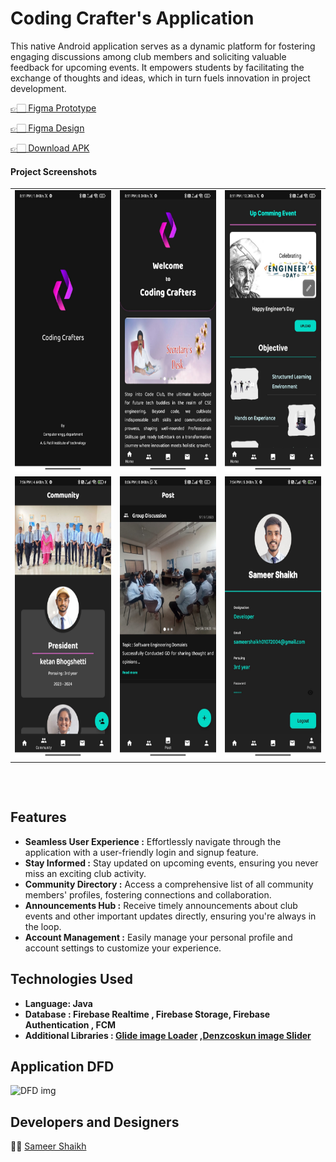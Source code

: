 
# Coding Crafter's Application

This native Android application serves as a dynamic platform for fostering engaging discussions among club members and soliciting valuable feedback for upcoming events. It empowers students by facilitating the exchange of thoughts and ideas, which in turn fuels innovation in project development.

[👉🏻 Figma Prototype](https://lnkd.in/gBCWEchX)

[👉🏻 Figma Design](https://lnkd.in/gHQwFpPp)

[👉🏻 Download APK](https://firebasestorage.googleapis.com/v0/b/codingcrafters-fac21.appspot.com/o/dash%2Fapp-release.apk?alt=media&token=fac46048-6bb3-4745-bf5b-91e741ab1217)

#### Project Screenshots

<table>

  <tr>
   <td><img src="./screenshorts/splashsc.jpeg" height=450></td>
     <td><img src="./screenshorts/dashboard.jpeg" height=450></td>
   <td><img src="./screenshorts/dashboard1.jpeg" height=450></td>
  </tr>

  <tr>
   <td><img src="./screenshorts/community.jpeg" height=450></td>
     <td><img src="./screenshorts/post.jpeg" height=450></td>
   <td><img src="./screenshorts/profile.jpeg" height=450></td>
  </tr>

</table>

## 
<br/>

## Features
* **Seamless User Experience :** Effortlessly navigate through the application with a user-friendly login and signup feature.
* **Stay Informed :**  Stay updated on upcoming events, ensuring you never miss an exciting club activity.
* **Community Directory :**  Access a comprehensive list of all community members' profiles, fostering connections and collaboration.
* **Announcements Hub :**  Receive timely announcements about club events and other important updates directly, ensuring you're always in the loop.
* **Account Management :**   Easily manage your personal profile and account settings to customize your experience.
## Technologies Used 

- **Language: Java** 
- **Database : Firebase Realtime , Firebase Storage, Firebase Authentication , FCM**
- **Additional Libraries :  [Glide image Loader](https://https://github.com/bumptech/glide) ,[Denzcoskun image Slider](https://github.com/denzcoskun/ImageSlideshow)**

## Application DFD


![DFD img](https://firebasestorage.googleapis.com/v0/b/codingcrafters-fac21.appspot.com/o/raw%2FFlowchart%20(1).png?alt=media&token=c2e13053-e1d5-4580-b7f5-721b8af56acc)
## Developers and Designers

 🧑‍💻 [Sameer Shaikh](https://github.com/Sameer377)
